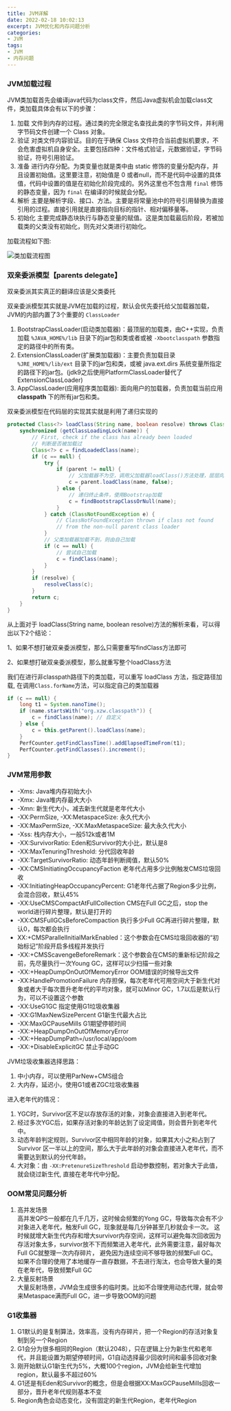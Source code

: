 ```yaml
---
title: JVM详解
date: 2022-02-18 10:02:13
excerpt: JVM优化和内存问题分析
categories:
- JVM
tags:
- JVM
- 内存问题
---
```


### JVM加载过程

JVM类加载首先会编译java代码为class文件，然后Java虚拟机会加载class文件，类加载具体会有以下的步骤：
1. 加载 文件到内存的过程。通过类的完全限定名查找此类的字节码文件，并利用字节码文件创建一个 Class 对象。
2. 验证 对类文件内容验证。目的在于确保 Class 文件符合当前虚拟机要求，不会危害虚拟机自身安全。主要包括四种：文件格式验证，元数据验证，字节码验证，符号引用验证。
3. 准备 进行内存分配。为类变量也就是类中由 static 修饰的变量分配内存，并且设置初始值。这里要注意，初始值是 0 或者null，而不是代码中设置的具体值，代码中设置的值是在初始化阶段完成的。另外这里也不包含用 `final` 修饰的静态变量，因为 `final` 在编译的时候就会分配。
4. 解析 主要是解析字段、接口、方法。主要是将常量池中的符号引用替换为直接引用的过程。直接引用就是直接指向目标的指针、相对偏移量等。
5. 初始化 主要完成静态块执行与静态变量的赋值。这是类加载最后阶段，若被加载类的父类没有初始化，则先对父类进行初始化。

加载流程如下图:

![类加载流程图](jvm-loadclass.png)

### 双亲委派模型【parents delegate】

双亲委派其实真正的翻译应该是父类委托

双亲委派模型其实就是JVM在加载的过程，默认会优先委托给父加载器加载，JVM的内部内置了3个重要的 `ClassLoader`
1. BootstrapClassLoader(启动类加载器)：最顶层的加载类，由C++实现，负责加载 `%JAVA_HOME%/lib` 目录下的jar包和类或者或被 `-Xbootclasspath` 参数指定的路径中的所有类。
2. ExtensionClassLoader(扩展类加载器)：主要负责加载目录 `%JRE_HOME%/lib/ext` 目录下的jar包和类，或被 java.ext.dirs 系统变量所指定的路径下的jar包。(jdk9之后使用PlatformClassLoader替代了ExtensionClassLoader)
3. AppClassLoader(应用程序类加载器): 面向用户的加载器，负责加载当前应用 **classpath** 下的所有jar包和类。

双亲委派模型在代码层的实现其实就是利用了递归实现的

```java
protected Class<?> loadClass(String name, boolean resolve) throws ClassNotFoundException {
    synchronized (getClassLoadingLock(name)) {
        // First, check if the class has already been loaded
        // 判断是否被加载过
        Class<?> c = findLoadedClass(name);
        if (c == null) {
            try {
                if (parent != null) {
                    // 父加载器不为空，调用父加载器loadClass()方法处理，层层向上传递，走这个方法做递归
                    c = parent.loadClass(name, false);
                } else {
                    // 递归终止条件，使用Bootstrap加载
                    c = findBootstrapClassOrNull(name);
                }
            } catch (ClassNotFoundException e) {
                // ClassNotFoundException thrown if class not found
                // from the non-null parent class loader
            }
            // 父类加载器加载不到，则由自己加载
            if (c == null) {
                // 尝试自己加载
                c = findClass(name);
            }
        }
        if (resolve) {
            resolveClass(c);
        }
        return c;
    }
}
```

从上面对于 loadClass(String name, boolean resolve)方法的解析来看，可以得出以下2个结论：

1、如果不想打破双亲委派模型，那么只需要重写findClass方法即可

2、如果想打破双亲委派模型，那么就重写整个loadClass方法

我们在进行非classpath路径下的类加载，可以重写 loadClass 方法，指定路径加载, 在调用`Class.forName`方法，可以指定自己的类加载器

```java
if (c == null) {
    long t1 = System.nanoTime();
    if (name.startsWith("org.xzw.classpath")) {
        c = findClass(name); // 自定义
    } else {
        c = this.getParent().loadClass(name);
    }
    PerfCounter.getFindClassTime().addElapsedTimeFrom(t1);
    PerfCounter.getFindClasses().increment();
}
```

### JVM常用参数

+ -Xms: Java堆内存初始大小
+ -Xmx: Java堆内存最大大小
+ -Xmn: 新生代大小，减去新生代就是老年代大小
+ -XX:PermSize, -XX:MetaspaceSize: 永久代大小
+ -XX:MaxPermSize, -XX:MaxMetaspaceSize: 最大永久代大小
+ -Xss: 栈内存大小，一般512k或者1M
+ -XX:SurvivorRatio: Eden和Survivor的大小比，默认是8
+ -XX:MaxTenuringThreshold: 分代回收年龄
+ -XX:TargetSurvivorRatio: 动态年龄判断阈值，默认50%
+ -XX:CMSInitiatingOccupancyFaction 老年代占用多少比例触发CMS垃圾回收
+ -XX:InitiatingHeapOccupancyPercent: G1老年代占据了Region多少比例，会混合回收，默认45%
+ -XX:UseCMSCompactAtFullCollection CMS在Full GC之后，stop the world进行碎片整理，默认是打开的
+ -XX:CMSFullGCsBeforeCompaction 执行多少Full GC再进行碎片整理，默认0，每次都会执行
+ XX:+CMSParallelInitialMarkEnabled：这个参数会在CMS垃圾回收器的“初始标记”阶段开启多线程并发执行
+ -XX:+CMSScavengeBeforeRemark：这个参数会在CMS的重新标记阶段之前，先尽量执行一次Young GC，这样可以少扫描一些对象
+ -XX:+HeapDumpOnOutOfMemoryError OOM错误的时候导出文件
+ -XX:HandlePromotionFailure 内存担保，每次老年代可用空间大于新生代对象或者大于每次晋升老年代的平均对象，就可以Minor GC，1.7以后是默认行为，可以不设置这个参数
+ -XX:UseG1GC 指定使用G1垃圾收集器
+ -XX:G1MaxNewSizePercent G1新生代最大占比
+ -XX:MaxGCPauseMills G1期望停顿时间
+ -XX:+HeapDumpOnOutOfMemoryError
+ -XX:+HeapDumpPath=/usr/local/app/oom
+ -XX:+DisableExplicitGC 禁止手动GC

JVM垃圾收集器选择思路：
1. 中小内存，可以使用ParNew+CMS组合
2. 大内存，延迟小，使用G1或者ZGC垃圾收集器

进入老年代的情况：
1. YGC时，Survivor区不足以存放存活的对象，对象会直接进入到老年代。
2. 经过多次YGC后，如果存活对象的年龄达到了设定阈值，则会晋升到老年代中。
3. 动态年龄判定规则，Survivor区中相同年龄的对象，如果其大小之和占到了 Survivor 区一半以上的空间，那么大于此年龄的对象会直接进入老年代，而不需要达到默认的分代年龄。
4. 大对象：由 `-XX:PretenureSizeThreshold` 启动参数控制，若对象大于此值，就会绕过新生代, 直接在老年代中分配。

### OOM常见问题分析
1. 高并发场景 <br/>
高并发QPS一般都在几千几万，这时候会频繁的Yong GC，导致每次会有不少对象进入老年代，触发Full GC，现象就是每几分钟甚至几秒就会卡一次。
这时候就增大新生代内存和增大survivor内存空间，这样可以避免每次回收因为存活对象太多，survivor放不下而频繁进入老年代，此外需要注意，最好每次Full GC就整理一次内存碎片，
避免因为连续空间不够导致的频繁Full GC。
如果不合理的使用了本地缓存一直存数据，不去进行淘汰，也会导致大量的类在老年代，导致频繁Full GC
2. 大量反射场景 <br/>
大量反射场景，JVM会生成很多的临时类。比如不合理使用动态代理，就会带来Metaspace满而Full GC，进一步导致OOM的问题

### G1收集器
1. G1默认的是复制算法，效率高，没有内存碎片，把一个Region的存活对象复制到另一个Region
2. G1会分为很多相同的Region（默认2048），只在逻辑上分为新生代和老年代，并且能设置为期望停顿时间，G1自动选择最少回收时间和最多回收对象
3. 刚开始默认G1新生代为5%，大概100个region，JVM会给新生代增加region，默认最多不超过60%
4. G1还是有Eden和Survivor的概念，但是会根据XX:MaxGCPauseMills回收一部分，晋升老年代规则基本不变
5. Region角色会动态变化，没有固定的新生代Region，老年代Region
